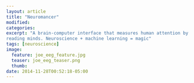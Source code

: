 ```yaml
---
layout: article
title: "Neuromancer"
modified:
categories:
excerpt: "A brain-computer interface that measures human attention by
reading minds. Neuroscience + machine learning = magic"
tags: [neuroscience]
image:
  feature: joe_eeg_feature.jpg
  teaser: joe_eeg_teaser.png
  thumb:
date: 2014-11-28T00:52:18-05:00
---
```

